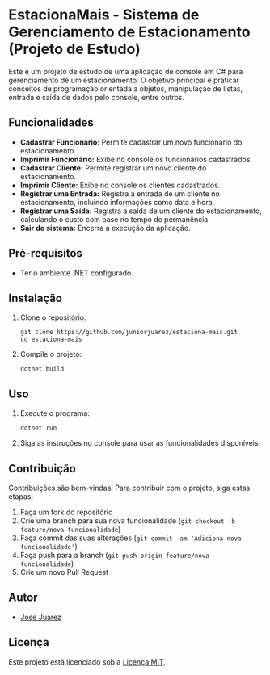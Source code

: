 # EstacionaMais - Sistema de Gerenciamento de Estacionamento (Projeto de Estudo)

Este é um projeto de estudo de uma aplicação de console em C# para gerenciamento de um estacionamento. O objetivo principal é praticar conceitos de programação orientada a objetos, manipulação de listas, entrada e saída de dados pelo console, entre outros.

## Funcionalidades

- **Cadastrar Funcionário:** Permite cadastrar um novo funcionário do estacionamento.
- **Imprimir Funcionário:** Exibe no console os funcionários cadastrados.
- **Cadastrar Cliente:** Permite registrar um novo cliente do estacionamento.
- **Imprimir Cliente:** Exibe no console os clientes cadastrados.
- **Registrar uma Entrada:** Registra a entrada de um cliente no estacionamento, incluindo informações como data e hora.
- **Registrar uma Saída:** Registra a saída de um cliente do estacionamento, calculando o custo com base no tempo de permanência.
- **Sair do sistema:** Encerra a execução da aplicação.

## Pré-requisitos

- Ter o ambiente .NET configurado.

## Instalação

1. Clone o repositório:
    ```
    git clone https://github.com/juniorjuarez/estaciona-mais.git
    cd estaciona-mais
    ```

2. Compile o projeto:
    ```
    dotnet build
    ```

## Uso

1. Execute o programa:
    ```
    dotnet run
    ```

2. Siga as instruções no console para usar as funcionalidades disponíveis.

## Contribuição

Contribuições são bem-vindas! Para contribuir com o projeto, siga estas etapas:

1. Faça um fork do repositório
2. Crie uma branch para sua nova funcionalidade (`git checkout -b feature/nova-funcionalidade`)
3. Faça commit das suas alterações (`git commit -am 'Adiciona nova funcionalidade'`)
4. Faça push para a branch (`git push origin feature/nova-funcionalidade`)
5. Crie um novo Pull Request

## Autor

- [Jose Juarez](https://github.com/juniorjuarez)

## Licença

Este projeto está licenciado sob a [Licença MIT](https://opensource.org/licenses/MIT).

